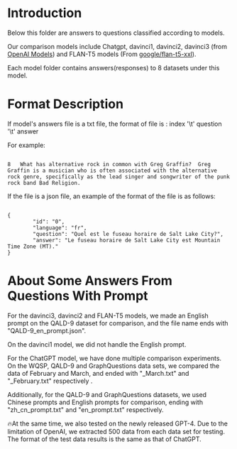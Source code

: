 # Introduction

Below this folder are answers to questions classified according to models. 

Our comparison models include Chatgpt, davinci1, davinci2, davinci3 (from [OpenAI Models](https://platform.openai.com/docs/models/overview)) 
and FLAN-T5 models (From [google/flan-t5-xxl](https://huggingface.co/google/flan-t5-xxl)). 

Each model folder contains answers(responses) to 8 datasets under this model. 

# Format Description

If model's answers file is a txt file, the format of file is :  index '\t' question '\t' answer  

For example:  
<pre><code>
8	What has alternative rock in common with Greg Graffin?	Greg Graffin is a musician who is often associated with the alternative rock genre, specifically as the lead singer and songwriter of the punk rock band Bad Religion.
</code></pre>

If the file is a json file, an example of the format of the file is as follows:  

<pre><code>
{
        "id": "0",  
        "language": "fr",  
        "question": "Quel est le fuseau horaire de Salt Lake City?",  
        "answer": "Le fuseau horaire de Salt Lake City est Mountain Time Zone (MT)."  
}
</code></pre>

# About Some Answers From Questions With Prompt

For the davinci3, davinci2 and FLAN-T5 models, we made an English prompt on the QALD-9 dataset for comparison, and the file name ends with "QALD-9_en_prompt.json".  

On the davinci1 model, we did not handle the English prompt.  

For the ChatGPT model, we have done multiple comparison experiments. On the WQSP, QALD-9 and GraphQuestions data sets, we compared the data of February and March, and ended with "_March.txt" and "_February.txt" respectively .  

Additionally, for the QALD-9 and GraphQuestions datasets, we used Chinese prompts and English prompts for comparison, ending with "zh_cn_prompt.txt" and "en_prompt.txt" respectively.  

:fire:At the same time, we also tested on the newly released GPT-4. Due to the limitation of OpenAI, we extracted 500 data from each data set for testing. The format of the test data results is the same as that of ChatGPT.
